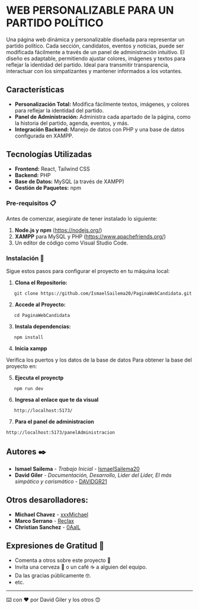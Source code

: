 # WEB PERSONALIZABLE PARA UN PARTIDO POLÍTICO

Una página web dinámica y personalizable diseñada para representar un partido político. Cada sección, candidatos, eventos y noticias, puede ser modificada fácilmente a través de un panel de administración intuitivo. El diseño es adaptable, permitiendo ajustar colores, imágenes y textos para reflejar la identidad del partido. Ideal para transmitir transparencia, interactuar con los simpatizantes y mantener informados a los votantes.

## Características

- **Personalización Total:** Modifica fácilmente textos, imágenes, y colores para reflejar la identidad del partido.
- **Panel de Administración:** Administra cada apartado de la página, como la historia del partido, agenda, eventos, y más.
- **Integración Backend:** Manejo de datos con PHP y una base de datos configurada en XAMPP.

## Tecnologías Utilizadas

- **Frontend:** React, Tailwind CSS
- **Backend:** PHP
- **Base de Datos:** MySQL (a través de XAMPP)
- **Gestión de Paquetes:** npm

### Pre-requisitos 📋

Antes de comenzar, asegúrate de tener instalado lo siguiente:

1. **Node.js y npm** (https://nodejs.org/)
2. **XAMPP** para MySQL y PHP (https://www.apachefriends.org/)
3. Un editor de código como Visual Studio Code.


### Instalación 🔧

Sigue estos pasos para configurar el proyecto en tu máquina local:

1. **Clona el Repositorio:**
```
   git clone https://github.com/IsmaelSailema20/PaginaWebCandidata.git
```

2. **Accede al Proyecto:**
```
   cd PaginaWebCandidata
```

3. **Instala dependencias:**
```
   npm install
```
4. **Inicia xampp**

Verifica los puertos y los datos de la base de datos
Para obtener la base del proyecto en:

5. **Ejecuta el proyectp**
```
   npm run dev
```

6. **Ingresa al enlace que te da visual**
```
   http://localhost:5173/
```

7. **Para el panel de administracion**
```
http://localhost:5173/panelAdministracion
```

## Autores ✒️

* **Ismael Sailema** - *Trabajo Inicial* - [IsmaelSailema20](https://github.com/IsmaelSailema20)
* **David Giler** - *Documentación, Desarrollo, Lider del Lider, El más simpático y carismático* - [DAVIDGR21](https://github.com/DavidGR21)
## Otros desarolladores:
* **Michael Chavez** - [xxxMichael](https://github.com/xxxMichael)
* **Marco Serrano** - [Reclax](https://github.com/Reclax)
* **Christian Sanchez** - [0AalL](https://github.com/0AalL)


## Expresiones de Gratitud 🎁

* Comenta a otros sobre este proyecto 📢
* Invita una cerveza 🍺 o un café ☕ a alguien del equipo. 
* Da las gracias públicamente 🤓.
* etc.



---
⌨️ con ❤️ por David Giler y los otros 😊
